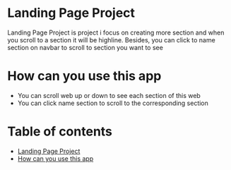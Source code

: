 # Landing Page Project
Landing Page Project is project i focus on creating more section and when you scroll to a section it will be highline. Besides, you can click to name section on navbar to scroll to section you want to see
# How can you use this app
* You can scroll web up or down to see each section of this web
* You can click name section to scroll to the corresponding section
# Table of contents
* [Landing Page Project](#landing-page-project)
* [How can you use this app](#how-can-you-use-this-app)